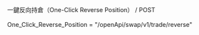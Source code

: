一鍵反向持倉（One-Click Reverse Position） / POST \
\
One_Click_Reverse_Position = "/openApi/swap/v1/trade/reverse"
